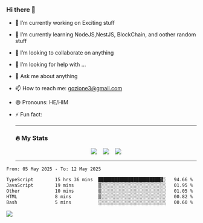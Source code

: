 ### Hi there 👋

<!--
**charlieScript/charlieScript** is a ✨ _special_ ✨ repository because its `README.md` (this file) appears on your GitHub profile.

Here are some ideas to get you started: -->

- 🔭 I’m currently working on Exciting stuff
- 🌱 I’m currently learning NodeJS,NestJS, BlockChain, and oother random stuff
- 👯 I’m looking to collaborate on anything
- 🤔 I’m looking for help with ...
- 💬 Ask me about anything
- 📫 How to reach me: gozione3@gmail.com
- 😄 Pronouns: HE/HIM
- ⚡ Fun fact:


  ---

  ### :fire: My Stats

  <div id="stats" align="center">
  <img src="http://github-readme-streak-stats.herokuapp.com?user=charlieScript&theme=dark&date_format=M%20j%5B%2C%20Y%5D" />&nbsp;&nbsp;&nbsp;
  <img src="https://github-readme-stats.vercel.app/api/top-langs/?username=charlieScript&layout=compact&theme=vision-friendly-dark"/>&nbsp;&nbsp;&nbsp;
  <img src="https://github-readme-stats.vercel.app/api?username=charlieScript&show_icons=true&theme=radical"/>
  </div>

  ---



<!--START_SECTION:waka-->

```txt
From: 05 May 2025 - To: 12 May 2025

TypeScript        15 hrs 36 mins  ███████████████████████▓░   94.66 %
JavaScript        19 mins         ▒░░░░░░░░░░░░░░░░░░░░░░░░   01.95 %
Other             10 mins         ▒░░░░░░░░░░░░░░░░░░░░░░░░   01.05 %
HTML              8 mins          ▒░░░░░░░░░░░░░░░░░░░░░░░░   00.82 %
Bash              5 mins          ░░░░░░░░░░░░░░░░░░░░░░░░░   00.60 %
```

<!--END_SECTION:waka-->
![](https://komarev.com/ghpvc/?username=charlieScript)

